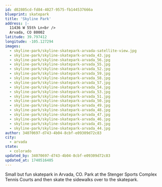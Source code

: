 ```yaml
---
id: d02805cd-fd84-4027-9575-fb144537666a
blueprint: skatepark
title: 'Skyline Park'
address: |-
  11436 W 55th Ln<br />
  Arvada, CO 80002
latitude: 39.797412
longitude: -105.127294
images:
  - skyline-park/skyline-skatepark-arvada-satellite-view.jpg
  - skyline-park/skyline-skatepark-arvada_43.jpg
  - skyline-park/skyline-skatepark-arvada_56.jpg
  - skyline-park/skyline-skatepark-arvada_55.jpg
  - skyline-park/skyline-skatepark-arvada_52.jpg
  - skyline-park/skyline-skatepark-arvada_59.jpg
  - skyline-park/skyline-skatepark-arvada_58.jpg
  - skyline-park/skyline-skatepark-arvada_57.jpg
  - skyline-park/skyline-skatepark-arvada_54.jpg
  - skyline-park/skyline-skatepark-arvada_53.jpg
  - skyline-park/skyline-skatepark-arvada_51.jpg
  - skyline-park/skyline-skatepark-arvada_50.jpg
  - skyline-park/skyline-skatepark-arvada_49.jpg
  - skyline-park/skyline-skatepark-arvada_48.jpg
  - skyline-park/skyline-skatepark-arvada_47.jpg
  - skyline-park/skyline-skatepark-arvada_46.jpg
  - skyline-park/skyline-skatepark-arvada_45.jpg
  - skyline-park/skyline-skatepark-arvada_44.jpg
author: 34070697-d743-4b04-8cbf-e09309d72c83
city:
  - arvada
state:
  - colorado
updated_by: 34070697-d743-4b04-8cbf-e09309d72c83
updated_at: 1740516405
---
```

Small but fun skatepark in Arvada, CO. Park at the Stenger Sports Complex Tennis Courts and then skate the sidewalks over to the skatepark.